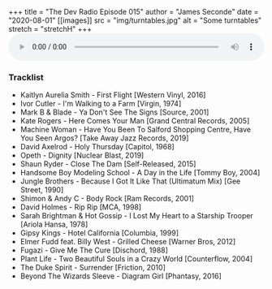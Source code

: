 +++
title = "The Dev Radio Episode 015"
author = "James Seconde"
date = "2020-08-01"
[[images]]
  src = "img/turntables.jpg"
  alt = "Some turntables"
  stretch = "stretchH"
+++
<AUDIO
    style="width:100%;"
    controls
    src="https://devtheatre.s3-eu-west-1.amazonaws.com/The+Dev+Radio+015.mp3">
    Your browser does not support the
    <code>audio</code> element.
</AUDIO>

### Tracklist

* Kaitlyn Aurelia Smith - First Flight [Western Vinyl, 2016]
* Ivor Cutler - I'm Walking to a Farm [Virgin, 1974]
* Mark B & Blade - Ya Don't See The Signs [Source, 2001]
* Kate Rogers - Here Comes Your Man [Grand Central Records, 2005]
* Machine Woman - Have You Been To Salford Shopping Centre, Have You Seen Argos? [Take Away Jazz Records, 2019]
* David Axelrod - Holy Thursday [Capitol, 1968]
* Opeth - Dignity [Nuclear Blast, 2019]
* Shaun Ryder - Close The Dam [Self-Released, 2015]
* Handsome Boy Modeling School - A Day in the Life [Tommy Boy, 2004]
* Jungle Brothers - Because I Got It Like That (Ultimatum Mix) [Gee Street, 1990]
* Shimon & Andy C - Body Rock [Ram Records, 2001]
* David Holmes - Rip Rip [MCA, 1998]
* Sarah Brightman & Hot Gossip - I Lost My Heart to a Starship Trooper [Ariola Hansa, 1978]
* Gipsy Kings - Hotel California [Columbia, 1999]
* Elmer Fudd feat. Billy West - Grilled Cheese [Warner Bros, 2012]
* Fugazi - Give Me The Cure [Dischord, 1988]
* Plant Life - Two Beautiful Souls in a Crazy World [Counterflow, 2004]
* The Duke Spirit - Surrender [Friction, 2010]
* Beyond The Wizards Sleeve - Diagram Girl [Phantasy, 2016]
